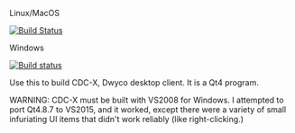 Linux/MacOS

[![Build Status](https://travis-ci.org/blindchimp/cdcxbld.svg?branch=master)](https://travis-ci.org/blindchimp/cdcxbld)

Windows

[![Build status](https://ci.appveyor.com/api/projects/status/vq71laoo36pn7qcg?svg=true)](https://ci.appveyor.com/project/blindchimp/cdcxbld)


Use this to build CDC-X, Dwyco desktop client. It is a Qt4 program.

WARNING: CDC-X must be built with VS2008 for Windows. I attempted to
port Qt4.8.7 to VS2015, and it worked, except there were a variety of
small infuriating UI items that didn't work reliably (like right-clicking.)

